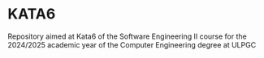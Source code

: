 # KATA6
Repository aimed at Kata6 of the Software Engineering II course for the 2024/2025 academic year of the Computer Engineering degree at ULPGC
